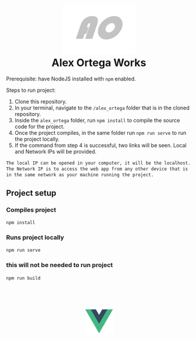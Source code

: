<h1 align="center"> 
  <br>
    <img src="/alex_ortega/src/assets/ao.png" alt="AO Logo" width="200"></a>
  <br>
    Alex Ortega Works
  <br>
</h1>

Prerequisite: have NodeJS installed with `npm` enabled.

Steps to run project: 
1. Clone this repository.
2. In your terminal, navigate to the `/alex_ortega` folder that is in the cloned repository.
3. Inside the `alex_ortega` folder, run `npm install` to compile the source code for the project.
4. Once the project compiles, in the same folder run `npm run serve` to run the project locally. 
5. If the command from step 4 is successful, two links will be seen. Local and Network IPs will be provided. 
```
The local IP can be opened in your computer, it will be the localhost.
The Network IP is to access the web app from any other device that is in the same network as your machine running the project.
```

## Project setup
### Compiles project
```
npm install
```

### Runs project locally
```
npm run serve
```

### **this will not be needed to run project**
```
npm run build
```

<h1 align="center"> 
  <br>
    <img src="/alex_ortega/src/assets/logo.png" alt="AO Logo" width="75"></a>
</h1>

